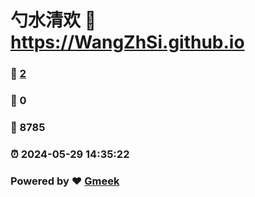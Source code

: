 # 勺水清欢 :link: https://WangZhSi.github.io 
### :page_facing_up: [2](https://WangZhSi.github.io/tag.html) 
### :speech_balloon: 0 
### :hibiscus: 8785 
### :alarm_clock: 2024-05-29 14:35:22 
### Powered by :heart: [Gmeek](https://github.com/Meekdai/Gmeek)
